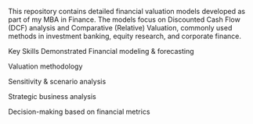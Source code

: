 This repository contains detailed financial valuation models developed as part of my MBA in Finance. The models focus on Discounted Cash Flow (DCF) analysis and Comparative (Relative) Valuation, commonly used methods in investment banking, equity research, and corporate finance.


Key Skills Demonstrated
Financial modeling & forecasting

Valuation methodology

Sensitivity & scenario analysis

Strategic business analysis

Decision-making based on financial metrics
